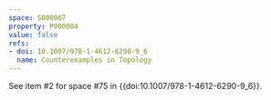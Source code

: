 ```yaml
---
space: S000067
property: P000004
value: false
refs:
- doi: 10.1007/978-1-4612-6290-9_6
  name: Counterexamples in Topology
---
```


See item #2 for space #75 in {{doi:10.1007/978-1-4612-6290-9_6}}.
